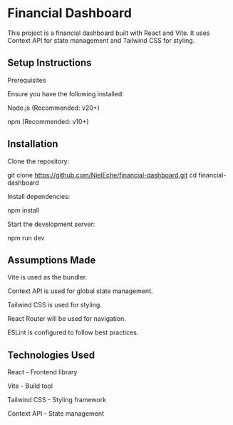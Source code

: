# Financial Dashboard

This project is a financial dashboard built with React and Vite. It uses Context API for state management and Tailwind CSS for styling.

## Setup Instructions

Prerequisites

Ensure you have the following installed:

Node.js (Recommended: v20+)

npm (Recommended: v10+)

## Installation

Clone the repository:

git clone https://github.com/NielEche/financial-dashboard.git
cd financial-dashboard

Install dependencies:

npm install

Start the development server:

npm run dev

## Assumptions Made

Vite is used as the bundler.

Context API is used for global state management.

Tailwind CSS is used for styling.

React Router will be used for navigation.

ESLint is configured to follow best practices.

## Technologies Used

React - Frontend library

Vite - Build tool

Tailwind CSS - Styling framework

Context API - State management
